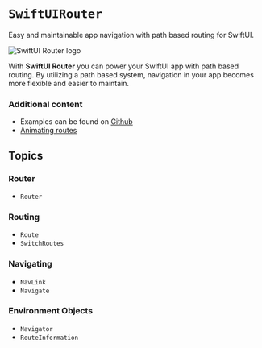 # ``SwiftUIRouter``

Easy and maintainable app navigation with path based routing for SwiftUI.

![SwiftUI Router logo](logo)

With **SwiftUI Router** you can power your SwiftUI app with path based routing. By utilizing a path based system, navigation in your app becomes more flexible and easier to maintain.

### Additional content 
- Examples can be found on [Github](https://github.com/frzi/SwiftUIRouter-Examples)
- [Animating routes](https://github.com/frzi/SwiftUIRouter/blob/main/Docs/AnimatingRoutes.md)

## Topics

### Router

- ``Router``

### Routing

- ``Route``
- ``SwitchRoutes``

### Navigating

- ``NavLink``
- ``Navigate``

### Environment Objects

- ``Navigator``
- ``RouteInformation``
